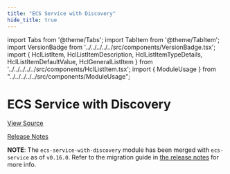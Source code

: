 ```yaml
---
title: "ECS Service with Discovery"
hide_title: true
---
```


import Tabs from '@theme/Tabs';
import TabItem from '@theme/TabItem';
import VersionBadge from '../../../../../src/components/VersionBadge.tsx';
import { HclListItem, HclListItemDescription, HclListItemTypeDetails, HclListItemDefaultValue, HclGeneralListItem } from '../../../../../src/components/HclListItem.tsx';
import { ModuleUsage } from "../../../../../src/components/ModuleUsage";

<VersionBadge repoTitle="Amazon ECS" version="0.36.0" lastModifiedVersion="0.24.1"/>

# ECS Service with Discovery

<a href="https://github.com/gruntwork-io/terraform-aws-ecs/tree/v0.36.0/modules/ecs-service-with-discovery" className="link-button" title="View the source code for this module in GitHub.">View Source</a>

<a href="https://github.com/gruntwork-io/terraform-aws-ecs/releases/tag/v0.24.1" className="link-button" title="Release notes for only versions which impacted this module.">Release Notes</a>

**NOTE**: The `ecs-service-with-discovery` module has been merged with `ecs-service` as of `v0.16.0`. Refer to the migration
guide in [the release notes](https://github.com/gruntwork-io/terraform-aws-ecs/releases/tag/v0.16.0) for more info.


<!-- ##DOCS-SOURCER-START
{
  "originalSources": [
    "https://github.com/gruntwork-io/terraform-aws-ecs/tree/v0.36.0/modules/ecs-service-with-discovery/readme.md",
    "https://github.com/gruntwork-io/terraform-aws-ecs/tree/v0.36.0/modules/ecs-service-with-discovery/variables.tf",
    "https://github.com/gruntwork-io/terraform-aws-ecs/tree/v0.36.0/modules/ecs-service-with-discovery/outputs.tf"
  ],
  "sourcePlugin": "module-catalog-api",
  "hash": "163b48aa7a237f0ba7f81144fe43e122"
}
##DOCS-SOURCER-END -->
